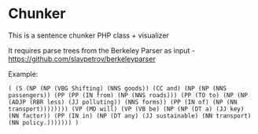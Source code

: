 Chunker
===================================
This is a sentence chunker PHP class + visualizer

It requires parse trees from the Berkeley Parser as input - https://github.com/slavpetrov/berkeleyparser

Example:

	( (S (NP (NP (VBG Shifting) (NNS goods)) (CC and) (NP (NP (NNS passengers)) (PP (PP (IN from) (NP (NNS roads))) (PP (TO to) (NP (NP (ADJP (RBR less) (JJ polluting)) (NNS forms)) (PP (IN of) (NP (NN transport)))))))) (VP (MD will) (VP (VB be) (NP (NP (DT a) (JJ key) (NN factor)) (PP (IN in) (NP (DT any) (JJ sustainable) (NN transport) (NN policy.))))))) )
